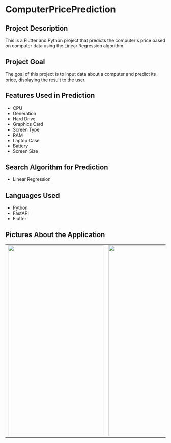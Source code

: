 # ComputerPricePrediction

## Project Description
This is a Flutter and Python project that predicts the computer's price based on computer data using the Linear Regression algorithm.

## Project Goal
The goal of this project is to input data about a computer and predict its price, displaying the result to the user.

## Features Used in Prediction
- CPU
- Generation
- Hard Drive
- Graphics Card
- Screen Type
- RAM
- Laptop Case
- Battery
- Screen Size

## Search Algorithm for Prediction
- Linear Regression

## Languages Used
- Python
- FastAPI
- Flutter

## Pictures About the Application

<table>
  <tr>
    <td><img src="https://github.com/abdullahAl-Houssein/ComputerPricePrediction/assets/93677750/ab17048a-c109-4c7f-b146-bafba488bc31" width="300" height="600"></td>
    <td><img src="https://github.com/abdullahAl-Houssein/ComputerPricePrediction/assets/93677750/7358b501-a5f1-4946-8af2-7e7dea019e0e" width="300" height="600"></td>
    <td><img src="https://github.com/abdullahAl-Houssein/ComputerPricePrediction/assets/93677750/a993f98e-471f-441b-a59c-a19688089b99" width="300" height="600"></td>
  </tr>
</table>

